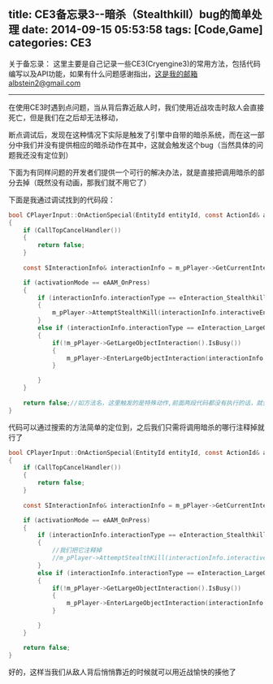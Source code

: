 title: CE3备忘录3--暗杀（Stealthkill）bug的简单处理
date: 2014-09-15 05:53:58
tags: [Code,Game]
categories: CE3
---
关于备忘录：
这里主要是自己记录一些CE3(Cryengine3)的常用方法，包括代码编写以及API功能，如果有什么问题感谢指出，这是我的邮箱albstein2@gmail.com

---

在使用CE3时遇到点问题，当从背后靠近敌人时，我们使用近战攻击时敌人会直接死亡，但是我们在之后却无法移动，

断点调试后，发现在这种情况下实际是触发了引擎中自带的暗杀系统，而在这一部分中我们并没有提供相应的暗杀动作在其中，这就会触发这个bug（当然具体的问题我还没有定位到）

下面为有同样问题的开发者们提供一个可行的解决办法，就是直接把调用暗杀的部分去掉（既然没有动画，那我们就不用它了）

下面是我通过调试找到的代码段：
```c
bool CPlayerInput::OnActionSpecial(EntityId entityId, const ActionId& actionId, int activationMode, float value)
{
	if (CallTopCancelHandler())
	{
		return false;
	}
 
	const SInteractionInfo& interactionInfo = m_pPlayer->GetCurrentInteractionInfo();

	if (activationMode == eAAM_OnPress)
	{
		if (interactionInfo.interactionType == eInteraction_Stealthkill)
		{
			m_pPlayer->AttemptStealthKill(interactionInfo.interactiveEntityId);//这里调用的暗杀
		}
		else if (interactionInfo.interactionType == eInteraction_LargeObject)
		{
			if(!m_pPlayer->GetLargeObjectInteraction().IsBusy())
			{
				m_pPlayer->EnterLargeObjectInteraction(interactionInfo.interactiveEntityId); //always use power kick in MP
			}

		}
	}
 
	return false;//如方法名，这里触发的是特殊动作,前面两段代码都没有执行的话，就会进入正常的近战流程
}
```

代码可以通过搜索的方法简单的定位到，之后我们只需将调用暗杀的哪行注释掉就行了

```C
bool CPlayerInput::OnActionSpecial(EntityId entityId, const ActionId& actionId, int activationMode, float value)
{
	if (CallTopCancelHandler())
	{
		return false;
	}
 
	const SInteractionInfo& interactionInfo = m_pPlayer->GetCurrentInteractionInfo();

	if (activationMode == eAAM_OnPress)
	{
		if (interactionInfo.interactionType == eInteraction_Stealthkill)
		{
			//我们把它注释掉
			//m_pPlayer->AttemptStealthKill(interactionInfo.interactiveEntityId);
		}
		else if (interactionInfo.interactionType == eInteraction_LargeObject)
		{
			if(!m_pPlayer->GetLargeObjectInteraction().IsBusy())
			{
				m_pPlayer->EnterLargeObjectInteraction(interactionInfo.interactiveEntityId); //always use power kick in MP
			}

		}
	}

	return false;
}
```

好的，这样当我们从敌人背后悄悄靠近的时候就可以用近战愉快的揍他了
